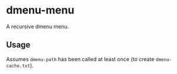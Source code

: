# dmenu-menu

A recursive dmenu menu.

## Usage

Assumes `dmenu-path` has been called at least once (to create
`dmenu-cache.txt`).
